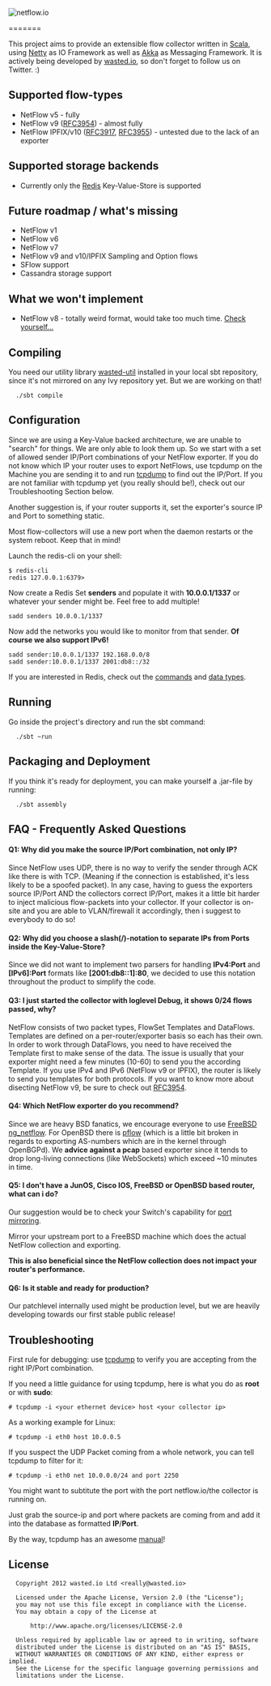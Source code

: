 ![netflow.io](http://netflow.io/images/github/netflow.png)

=======

This project aims to provide an extensible flow collector written in [Scala](http://scala-lang.org), using [Netty](http://netty.io) as IO Framework as well as [Akka](http://akka.io) as Messaging Framework. It is actively being developed by [wasted.io](https://twitter.com/wastedio), so don't forget to follow us on Twitter. :)


## Supported flow-types

- NetFlow v5 - fully
- NetFlow v9 ([RFC3954](http://tools.ietf.org/html/rfc3954)) - almost fully
- NetFlow IPFIX/v10 ([RFC3917](http://tools.ietf.org/html/rfc3917), [RFC3955](http://tools.ietf.org/html/rfc3955)) - untested due to the lack of an exporter


## Supported storage backends

- Currently only the [Redis](http://redis.io) Key-Value-Store is supported


## Future roadmap / what's missing

- NetFlow v1
- NetFlow v6
- NetFlow v7
- NetFlow v9 and v10/IPFIX Sampling and Option flows
- SFlow support
- Cassandra storage support


## What we won't implement

- NetFlow v8 - totally weird format, would take too much time. [Check yourself…](http://netflow.caligare.com/netflow_v8.htm)


## Compiling

You need our utility library [wasted-util](http://wasted.github.com/scala-util) installed in your local sbt repository, since it's not mirrored on any Ivy repository yet. But we are working on that!

```
  ./sbt compile
```


## Configuration

Since we are using a Key-Value backed architecture, we are unable to "search" for things. We are only able to look them up. So we start with a set of allowed sender IP/Port combinations of your NetFlow exporter. If you do not know which IP your router uses to export NetFlows, use tcpdump on the Machine you are sending it to and run [tcpdump](http://www.tcpdump.org/tcpdump_man.html) to find out the IP/Port. If you are not familiar with tcpdump yet (you really should be!), check out our Troubleshooting Section below.

Another suggestion is, if your router supports it, set the exporter's source IP and Port to something static.

Most flow-collectors will use a new port when the daemon restarts or the system reboot. Keep that in mind!

Launch the redis-cli on your shell:

```
$ redis-cli
redis 127.0.0.1:6379> 
```

Now create a Redis Set **senders** and populate it with **10.0.0.1/1337** or whatever your sender might be. Feel free to add multiple!

```
sadd senders 10.0.0.1/1337
```

Now add the networks you would like to monitor from that sender. **Of course we also support IPv6!**

```
sadd sender:10.0.0.1/1337 192.168.0.0/8
sadd sender:10.0.0.1/1337 2001:db8::/32
```

If you are interested in Redis, check out the [commands](http://redis.io/commands) and [data types](http://redis.io/topics/data-types).


## Running

Go inside the project's directory and run the sbt command:

```
  ./sbt ~run
```


## Packaging and Deployment

If you think it's ready for deployment, you can make yourself a .jar-file by running:

```
  ./sbt assembly
```

## FAQ - Frequently Asked Questions

#### Q1: Why did you make the source IP/Port combination, not only IP?

Since NetFlow uses UDP, there is no way to verify the sender through ACK like there is with TCP. (Meaning if the connection is established, it's less likely to be a spoofed packet). In any case, having to guess the exporters source IP/Port AND the collectors correct IP/Port, makes it a little bit harder to inject malicious flow-packets into your collector. If your collector is on-site and you are able to VLAN/firewall it accordingly, then i suggest to everybody to do so!


#### Q2: Why did you choose a slash(/)-notation to separate IPs from Ports inside the Key-Value-Store?

Since we did not want to implement two parsers for handling **IPv4:Port** and **[IPv6]:Port** formats like **[2001:db8::1]:80**, we decided to use this notation throughout the product to simplify the code.

#### Q3: I just started the collector with loglevel Debug, it shows 0/24 flows passed, why?

NetFlow consists of two packet types, FlowSet Templates and DataFlows. Templates are defined on a per-router/exporter basis so each has their own. In order to work through DataFlows, you need to have received the Template first to make sense of the data. The issue is usually that your exporter might need a few minutes (10-60) to send you the according Template. If you use IPv4 and IPv6 (NetFlow v9 or IPFIX), the router is likely to send you templates for both protocols. If you want to know more about disecting NetFlow v9, be sure to check out [RFC3954](http://tools.ietf.org/html/rfc3954).

#### Q4: Which NetFlow exporter do you recommend?

Since we are heavy BSD fanatics, we encourage everyone to use [FreeBSD ng_netflow](http://www.freebsd.org/cgi/man.cgi?query=ng_netflow&sektion=4&manpath=FreeBSD-CURRENT). For OpenBSD there is [pflow](http://www.openbsd.org/cgi-bin/man.cgi?query=pflow&apropos=0&sektion=4&manpath=OpenBSD+Current&arch=i386&format=html) (which is a little bit broken in regards to exporting AS-numbers which are in the kernel through OpenBGPd). We **advice against a pcap** based exporter since it tends to drop long-living connections (like WebSockets) which exceed ~10 minutes in time.

#### Q5: I don't have a JunOS, Cisco IOS, FreeBSD or OpenBSD based router, what can i do?

Our suggestion would be to check your Switch's capability for [port mirroring](http://en.wikipedia.org/wiki/Port_mirroring).

Mirror your upstream port to a FreeBSD machine which does the actual NetFlow collection and exporting.

**This is also beneficial since the NetFlow collection does not impact your router's performance.**

#### Q6: Is it stable and ready for production?

Our patchlevel internally used might be production level, but we are heavily developing towards our first stable public release!

## Troubleshooting

First rule for debugging: use [tcpdump](http://www.tcpdump.org/) to verify you are accepting from the right IP/Port combination.

If you need a little guidance for using tcpdump, here is what you do as **root** or with **sudo**:

```
# tcpdump -i <your ethernet device> host <your collector ip>
```

As a working example for Linux:

```
# tcpdump -i eth0 host 10.0.0.5
```

If you suspect the UDP Packet coming from a whole network, you can tell tcpdump to filter for it:

```
# tcpdump -i eth0 net 10.0.0.0/24 and port 2250
```

You might want to subtitute the port with the port netflow.io/the collector is running on.

Just grab the source-ip and port where packets are coming from and add it into the database as formatted **IP**/**Port**.

By the way, tcpdump has an awesome [manual](http://www.tcpdump.org/tcpdump_man.html)!


## License


```
  Copyright 2012 wasted.io Ltd <really@wasted.io>

  Licensed under the Apache License, Version 2.0 (the "License");
  you may not use this file except in compliance with the License.
  You may obtain a copy of the License at

      http://www.apache.org/licenses/LICENSE-2.0

  Unless required by applicable law or agreed to in writing, software
  distributed under the License is distributed on an "AS IS" BASIS,
  WITHOUT WARRANTIES OR CONDITIONS OF ANY KIND, either express or implied.
  See the License for the specific language governing permissions and
  limitations under the License.
```

